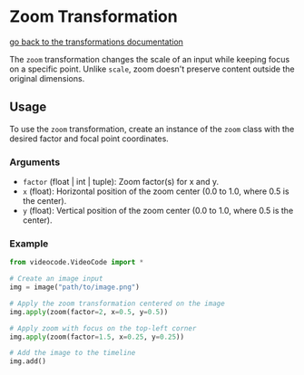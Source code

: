 # Zoom Transformation

[go back to the transformations documentation](transformation.md)

The `zoom` transformation changes the scale of an input while keeping focus on a specific point. Unlike `scale`, zoom doesn't preserve content outside the original dimensions.

## Usage

To use the `zoom` transformation, create an instance of the `zoom` class with the desired factor and focal point coordinates.

### Arguments

- `factor` (float | int | tuple): Zoom factor(s) for x and y.
- `x` (float): Horizontal position of the zoom center (0.0 to 1.0, where 0.5 is the center).
- `y` (float): Vertical position of the zoom center (0.0 to 1.0, where 0.5 is the center).

### Example

```python
from videocode.VideoCode import *

# Create an image input
img = image("path/to/image.png")

# Apply the zoom transformation centered on the image
img.apply(zoom(factor=2, x=0.5, y=0.5))

# Apply zoom with focus on the top-left corner
img.apply(zoom(factor=1.5, x=0.25, y=0.25))

# Add the image to the timeline
img.add()
```

